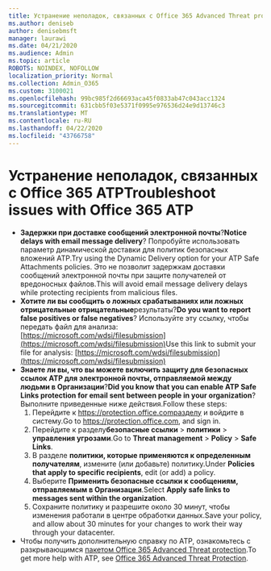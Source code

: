 ```yaml
---
title: Устранение неполадок, связанных с Office 365 Advanced Threat protection (ATP)
ms.author: deniseb
author: denisebmsft
manager: laurawi
ms.date: 04/21/2020
ms.audience: Admin
ms.topic: article
ROBOTS: NOINDEX, NOFOLLOW
localization_priority: Normal
ms.collection: Admin_O365
ms.custom: 3100021
ms.openlocfilehash: 99bc985f2d66693aca45f0833ab47c043acc1324
ms.sourcegitcommit: 631cbb5f03e5371f0995e976536d24e9d13746c3
ms.translationtype: MT
ms.contentlocale: ru-RU
ms.lasthandoff: 04/22/2020
ms.locfileid: "43766758"
---
```

# <a name="troubleshoot-issues-with-office-365-atp"></a><span data-ttu-id="6279f-102">Устранение неполадок, связанных с Office 365 ATP</span><span class="sxs-lookup"><span data-stu-id="6279f-102">Troubleshoot issues with Office 365 ATP</span></span>

- <span data-ttu-id="6279f-103">**Задержки при доставке сообщений электронной почты**?</span><span class="sxs-lookup"><span data-stu-id="6279f-103">**Notice delays with email message delivery**?</span></span> <span data-ttu-id="6279f-104">Попробуйте использовать параметр динамической доставки для политик безопасных вложений ATP.</span><span class="sxs-lookup"><span data-stu-id="6279f-104">Try using the Dynamic Delivery option for your ATP Safe Attachments policies.</span></span> <span data-ttu-id="6279f-105">Это не позволит задержкам доставки сообщений электронной почты при защите получателей от вредоносных файлов.</span><span class="sxs-lookup"><span data-stu-id="6279f-105">This will avoid email message delivery delays while protecting recipients from malicious files.</span></span>
- <span data-ttu-id="6279f-106">**Хотите ли вы сообщить о ложных срабатываниях или ложных отрицательные отрицательные**результаты?</span><span class="sxs-lookup"><span data-stu-id="6279f-106">**Do you want to report false positives or false negatives**?</span></span> <span data-ttu-id="6279f-107">Используйте эту ссылку, чтобы передать файл для анализа:[https://microsoft.com/wdsi/filesubmission](https://microsoft.com/wdsi/filesubmission)</span><span class="sxs-lookup"><span data-stu-id="6279f-107">Use this link to submit your file for analysis: [https://microsoft.com/wdsi/filesubmission](https://microsoft.com/wdsi/filesubmission)</span></span>
- <span data-ttu-id="6279f-108">**Знаете ли вы, что вы можете включить защиту для безопасных ссылок ATP для электронной почты, отправляемой между людьми в Организации**?</span><span class="sxs-lookup"><span data-stu-id="6279f-108">**Did you know that you can enable ATP Safe Links protection for email sent between people in your organization**?</span></span> <span data-ttu-id="6279f-109">Выполните приведенные ниже действия.</span><span class="sxs-lookup"><span data-stu-id="6279f-109">Follow these steps:</span></span>
    1. <span data-ttu-id="6279f-110">Перейдите к https://protection.office.comразделу и войдите в систему.</span><span class="sxs-lookup"><span data-stu-id="6279f-110">Go to https://protection.office.com, and sign in.</span></span>
    2. <span data-ttu-id="6279f-111">Перейдите к разделу**безопасные ссылки** > **политики** >  **управления угрозами**.</span><span class="sxs-lookup"><span data-stu-id="6279f-111">Go to **Threat management** > **Policy** > **Safe Links**.</span></span>
    3. <span data-ttu-id="6279f-112">В разделе **политики, которые применяются к определенным получателям**, измените (или добавьте) политику.</span><span class="sxs-lookup"><span data-stu-id="6279f-112">Under **Policies that apply to specific recipients**, edit (or add) a policy.</span></span>
    4. <span data-ttu-id="6279f-113">Выберите **Применить безопасные ссылки к сообщениям, отправляемым в Организации**.</span><span class="sxs-lookup"><span data-stu-id="6279f-113">Select **Apply safe links to messages sent within the organization**.</span></span>
    5. <span data-ttu-id="6279f-114">Сохраните политику и разрешите около 30 минут, чтобы изменения работали в центре обработки данных.</span><span class="sxs-lookup"><span data-stu-id="6279f-114">Save your policy, and allow about 30 minutes for your changes to work their way through your datacenter.</span></span>
- <span data-ttu-id="6279f-115">Чтобы получить дополнительную справку по ATP, ознакомьтесь с разкрывающимся [пакетом Office 365 Advanced Threat protection](https://docs.microsoft.com/office365/securitycompliance/office-365-atp).</span><span class="sxs-lookup"><span data-stu-id="6279f-115">To get more help with ATP, see [Office 365 Advanced Threat Protection](https://docs.microsoft.com/office365/securitycompliance/office-365-atp).</span></span>